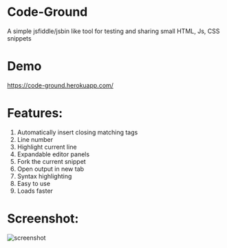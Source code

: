 # Code-Ground
A simple jsfiddle/jsbin like tool for testing and sharing small HTML, Js, CSS snippets

# Demo 

https://code-ground.herokuapp.com/

# Features:
1) Automatically insert closing matching tags
2) Line number
3) Highlight current line
4) Expandable editor panels
5) Fork the current snippet
6) Open output in new tab
7) Syntax highlighting
8) Easy to use
9) Loads faster

# Screenshot:
![screenshot](https://screenshotscdn.firefoxusercontent.com/images/7f5b9ae3-c173-43e3-ae08-4df2f6ec7c78.png)
